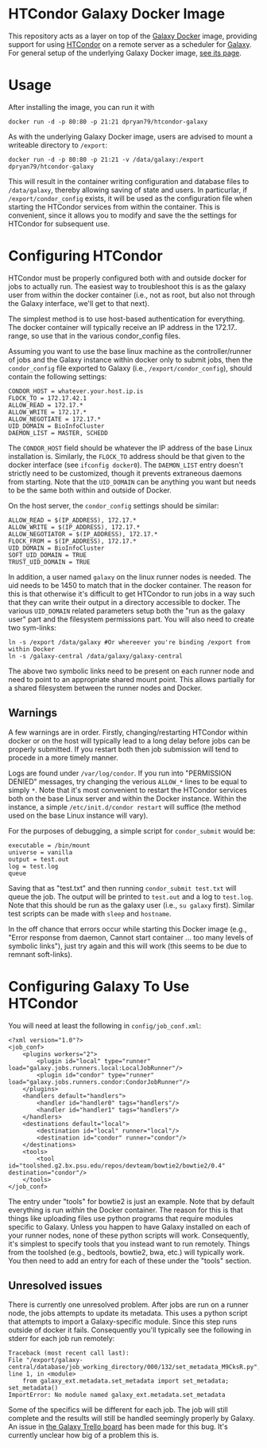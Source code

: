 HTCondor Galaxy Docker Image
============================

This repository acts as a layer on top of the [Galaxy Docker](https://github.com/bgruening/docker-galaxy-stable) image, providing support for using [HTCondor](http://research.cs.wisc.edu/htcondor/) on a remote server as a scheduler for [Galaxy](http://galaxyproject.org/). For general setup of the underlying Galaxy Docker image, [see its page](https://github.com/bgruening/docker-galaxy-stable).

Usage
=====

After installing the image, you can run it with

    docker run -d -p 80:80 -p 21:21 dpryan79/htcondor-galaxy

As with the underlying Galaxy Docker image, users are advised to mount a writeable directory to `/export`:

    docker run -d -p 80:80 -p 21:21 -v /data/galaxy:/export dpryan79/htcondor-galaxy

This will result in the container writing configuration and database files to `/data/galaxy`, thereby allowing saving of state and users. In particurlar, if `/export/condor_config` exists, it will be used as the configuration file when starting the HTCondor services from within the container. This is convenient, since it allows you to modify and save the the settings for HTCondor for subsequent use.

Configuring HTCondor
====================

HTCondor must be properly configured both with and outside docker for jobs to actually run. The easiest way to troubleshoot this is as the galaxy user from within the docker container (i.e., not as root, but also not through the Galaxy interface, we'll get to that next).

The simplest method is to use host-based authentication for everything. The docker container will typically receive an IP address in the 172.17.*.* range, so use that in the various condor_config files.

Assuming you want to use the base linux machine as the controller/runner of jobs and the Galaxy instance within docker only to submit jobs, then the `condor_config` file exported to Galaxy (i.e., `/export/condor_config`), should contain the following settings:

    CONDOR_HOST = whatever.your.host.ip.is
    FLOCK_TO = 172.17.42.1
    ALLOW_READ = 172.17.*
    ALLOW_WRITE = 172.17.*
    ALLOW_NEGOTIATE = 172.17.*
    UID_DOMAIN = BioInfoCluster
    DAEMON_LIST = MASTER, SCHEDD

The `CONDOR_HOST` field should be whatever the IP address of the base Linux installation is. Similarly, the `FLOCK_TO` address should be that given to the docker interface (see `ifconfig docker0`). The `DAEMON_LIST` entry doesn't strictly need to be customized, though it prevents extraneous daemons from starting. Note that the `UID_DOMAIN` can be anything you want but needs to be the same both within and outside of Docker.

On the host server, the `condor_config` settings should be similar:

    ALLOW_READ = $(IP_ADDRESS), 172.17.*
    ALLOW_WRITE = $(IP_ADDRESS), 172.17.*
    ALLOW_NEGOTIATOR = $(IP_ADDRESS), 172.17.*
    FLOCK_FROM = $(IP_ADDRESS), 172.17.*
    UID_DOMAIN = BioInfoCluster
    SOFT_UID_DOMAIN = TRUE
    TRUST_UID_DOMAIN = TRUE

In addition, a user named `galaxy` on the linux runner nodes is needed. The uid needs to be 1450 to match that in the docker container. The reason for this is that otherwise it's difficult to get HTCondor to run jobs in a way such that they can write their output in a directory accessible to docker. The various `UID_DOMAIN` related parameters setup both the "run as the galaxy user" part and the filesystem permissions part. You will also need to create two sym-links:

    ln -s /export /data/galaxy #Or whereever you're binding /export from within Docker
    ln -s /galaxy-central /data/galaxy/galaxy-central

The above two symbolic links need to be present on each runner node and need to point to an appropriate shared mount point. This allows partially for a shared filesystem between the runner nodes and Docker.

Warnings
--------

A few warnings are in order. Firstly, changing/restarting HTCondor within docker or on the host will typically lead to a long delay before jobs can be properly submitted. If you restart both then job submission will tend to procede in a more timely manner.

Logs are found under `/var/log/condor`. If you run into "PERMISSION DENIED" messages, try changing the verious `ALLOW_*` lines to be equal to simply `*`. Note that it's most convenient to restart the HTCondor services both on the base Linux server and within the Docker instance. Within the instance, a simple `/etc/init.d/condor restart` will suffice (the method used on the base Linux instance will vary).

For the purposes of debugging, a simple script for `condor_submit` would be:

    executable = /bin/mount
    universe = vanilla
    output = test.out
    log = test.log
    queue

Saving that as "test.txt" and then running `condor_submit test.txt` will queue the job. The output will be printed to `test.out` and a log to `test.log`. Note that this should be run as the galaxy user (i.e., `su galaxy` first). Similar test scripts can be made with `sleep` and `hostname`.

In the off chance that errors occur while starting this Docker image (e.g., "Error response from daemon, Cannot start container ... too many levels of symbolic links"), just try again and this will work (this seems to be due to remnant soft-links).

Configuring Galaxy To Use HTCondor
==================================

You will need at least the following in `config/job_conf.xml`:

    <?xml version="1.0"?>
    <job_conf>
        <plugins workers="2">
            <plugin id="local" type="runner" load="galaxy.jobs.runners.local:LocalJobRunner"/>
            <plugin id="condor" type="runner" load="galaxy.jobs.runners.condor:CondorJobRunner"/>
        </plugins>
        <handlers default="handlers">
            <handler id="handler0" tags="handlers"/>
            <handler id="handler1" tags="handlers"/>
        </handlers>
        <destinations default="local">
            <destination id="local" runner="local"/>
            <destination id="condor" runner="condor"/>
        </destinations>
        <tools>
            <tool id="toolshed.g2.bx.psu.edu/repos/devteam/bowtie2/bowtie2/0.4" destination="condor"/>
        </tools>
    </job_conf>

The entry under "tools" for bowtie2 is just an example. Note that by default everything is run *within* the Docker container. The reason for this is that things like uploading files use python programs that require modules specific to Galaxy. Unless you happen to have Galaxy installed on each of your runner nodes, none of these python scripts will work. Consequently, it's simplest to specify tools that you instead want to run remotely. Things from the toolshed (e.g., bedtools, bowtie2, bwa, etc.) will typically work. You then need to add an entry for each of these under the "tools" section.

Unresolved issues
-----------------

There is currently one unresolved problem. After jobs are run on a runner node, the jobs attempts to update its metadata. This uses a python script that attempts to import a Galaxy-specific module. Since this step runs outside of docker it fails. Consequently you'll typically see the following in stderr for each job run remotely:

    Traceback (most recent call last):
    File "/export/galaxy-central/database/job_working_directory/000/132/set_metadata_M9CksR.py", line 1, in <module>
        from galaxy_ext.metadata.set_metadata import set_metadata; set_metadata()
    ImportError: No module named galaxy_ext.metadata.set_metadata

Some of the specifics will be different for each job. The job will still complete and the results will still be handled seemingly properly by Galaxy. An issue in [the Galaxy Trello board](https://trello.com/c/KnvdRRlj) has been made for this bug. It's currently unclear how big of a problem this is.
